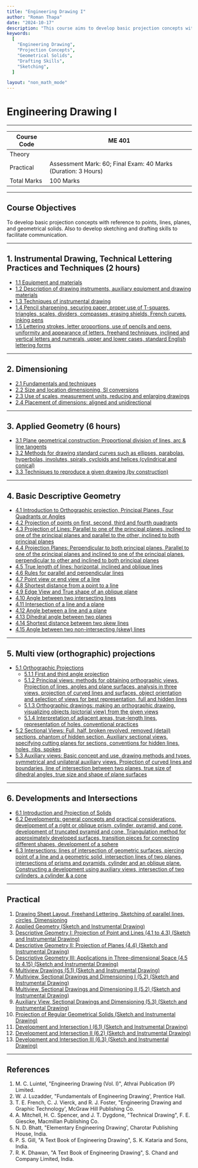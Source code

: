 ```yaml
---
title: "Engineering Drawing I"
author: "Roman Thapa"
date: "2024-10-17"
description: "This course aims to develop basic projection concepts with reference to points, lines, planes, and geometrical solids. It also focuses on developing sketching and drafting skills to facilitate communication."
keywords:
  [
    "Engineering Drawing",
    "Projection Concepts",
    "Geometrical Solids",
    "Drafting Skills",
    "Sketching",
  ]

layout: "non_math_mode"
---
```


# Engineering Drawing I

---

| Course Code | ME 401                                                        |
| ----------- | ------------------------------------------------------------- |
| Theory      |                                                               |
| Practical   | Assessment Mark: 60; Final Exam: 40 Marks (Duration: 3 Hours) |
| Total Marks | 100 Marks                                                     |

---

## Course Objectives

To develop basic projection concepts with reference to points, lines, planes, and geometrical solids. Also to develop sketching and drafting skills to facilitate communication.

---

## 1. Instrumental Drawing, Technical Lettering Practices and Techniques (2 hours)

- [1.1 Equipment and materials](/notes/ioe/ed/instrumental/equipment-materials/)
- [1.2 Description of drawing instruments, auxiliary equipment and drawing materials](/notes/ioe/ed/instrumental/drawing-instruments/)
- [1.3 Techniques of instrumental drawing](/notes/ioe/ed/instrumental/techniques-instrumental-drawing/)
- [1.4 Pencil sharpening, securing paper, proper use of T-squares, triangles, scales, dividers, compasses, erasing shields, French curves, inking pens](/notes/ioe/ed/instrumental/use-of-tools/)
- [1.5 Lettering strokes, letter proportions, use of pencils and pens, uniformity and appearance of letters, freehand techniques, inclined and vertical letters and numerals, upper and lower cases, standard English lettering forms](/notes/ioe/ed/instrumental/lettering-techniques/)

---

## 2. Dimensioning

- [2.1 Fundamentals and techniques](/notes/ioe/ed/dimensioning/fundamentals-techniques/)
- [2.2 Size and location dimensioning, SI conversions](/notes/ioe/ed/dimensioning/size-location-dimensioning/)
- [2.3 Use of scales, measurement units, reducing and enlarging drawings](/notes/ioe/ed/dimensioning/scales-measurement/)
- [2.4 Placement of dimensions: aligned and unidirectional](/notes/ioe/ed/dimensioning/dimension-placement/)

---

## 3. Applied Geometry (6 hours)

- [3.1 Plane geometrical construction: Proportional division of lines, arc & line tangents](/notes/ioe/ed/applied-geometry/plane-geometrical-construction/)
- [3.2 Methods for drawing standard curves such as ellipses, parabolas, hyperbolas, involutes, spirals, cycloids and helices (cylindrical and conical)](/notes/ioe/ed/applied-geometry/standard-curves/)
- [3.3 Techniques to reproduce a given drawing (by construction)](/notes/ioe/ed/applied-geometry/reproducing-drawings/)

---

## 4. Basic Descriptive Geometry

- [4.1 Introduction to Orthographic projection, Principal Planes, Four Quadrants or Angles](/notes/ioe/ed/descriptive-geometry/introduction-orthographic/)
- [4.2 Projection of points on first, second, third and fourth quadrants](/notes/ioe/ed/descriptive-geometry/projection-points/)
- [4.3 Projection of Lines: Parallel to one of the principal planes, inclined to one of the principal planes and parallel to the other, inclined to both principal planes](/notes/ioe/ed/descriptive-geometry/projection-lines/)
- [4.4 Projection Planes: Perpendicular to both principal planes, Parallel to one of the principal planes and inclined to one of the principal planes, perpendicular to other and inclined to both principal planes](/notes/ioe/ed/descriptive-geometry/projection-planes/)
- [4.5 True length of lines: horizontal, inclined and oblique lines](/notes/ioe/ed/descriptive-geometry/true-length-lines/)
- [4.6 Rules for parallel and perpendicular lines](/notes/ioe/ed/descriptive-geometry/parallel-perpendicular-lines/)
- [4.7 Point view or end view of a line](/notes/ioe/ed/descriptive-geometry/point-view/)
- [4.8 Shortest distance from a point to a line](/notes/ioe/ed/descriptive-geometry/shortest-distance/)
- [4.9 Edge View and True shape of an oblique plane](/notes/ioe/ed/descriptive-geometry/edge-view-true-shape/)
- [4.10 Angle between two intersecting lines](/notes/ioe/ed/descriptive-geometry/angle-intersecting-lines/)
- [4.11 Intersection of a line and a plane](/notes/ioe/ed/descriptive-geometry/intersection-line-plane/)
- [4.12 Angle between a line and a plane](/notes/ioe/ed/descriptive-geometry/angle-line-plane/)
- [4.13 Dihedral angle between two planes](/notes/ioe/ed/descriptive-geometry/dihedral-angle/)
- [4.14 Shortest distance between two skew lines](/notes/ioe/ed/descriptive-geometry/shortest-distance-skew-lines/)
- [4.15 Angle between two non-intersecting (skew) lines](/notes/ioe/ed/descriptive-geometry/angle-skew-lines/)

---

## 5. Multi view (orthographic) projections

- [5.1 Orthographic Projections](/notes/ioe/ed/multi-view-projections/orthographic-projections/)
  - [5.1.1 First and third angle projection](/notes/ioe/ed/multi-view-projections/first-third-angle/)
  - [5.1.2 Principal views: methods for obtaining orthographic views, Projection of lines, angles and plane surfaces, analysis in three views, projection of curved lines and surfaces, object orientation and selection of views for best representation, full and hidden lines](/notes/ioe/ed/multi-view-projections/principal-views/)
  - [5.1.3 Orthographic drawings: making an orthographic drawing, visualizing objects (pictorial view) from the given views](/notes/ioe/ed/multi-view-projections/orthographic-drawings/)
  - [5.1.4 Interpretation of adjacent areas, true-length lines, representation of holes, conventional practices](/notes/ioe/ed/multi-view-projections/interpretation-adjacent-areas/)
- [5.2 Sectional Views: Full, half, broken revolved, removed (detail) sections, phantom of hidden section, Auxiliary sectional views, specifying cutting planes for sections, conventions for hidden lines, holes, ribs, spokes](/notes/ioe/ed/multi-view-projections/sectional-views/)
- [5.3 Auxiliary views: Basic concept and use, drawing methods and types, symmetrical and unilateral auxiliary views. Projection of curved lines and boundaries, line of intersection between two planes, true size of dihedral angles, true size and shape of plane surfaces](/notes/ioe/ed/multi-view-projections/auxiliary-views/)

---

## 6. Developments and Intersections

- [6.1 Introduction and Projection of Solids](/notes/ioe/ed/developments-intersections/introduction-projection-solids/)
- [6.2 Developments: general concepts and practical considerations, development of a right or oblique prism, cylinder, pyramid, and cone, development of truncated pyramid and cone, Triangulation method for approximately developed surfaces, transition pieces for connecting different shapes, development of a sphere](/notes/ioe/ed/developments-intersections/developments/)
- [6.3 Intersections: lines of intersection of geometric surfaces, piercing point of a line and a geometric solid, intersection lines of two planes, intersections of prisms and pyramids, cylinder and an oblique plane. Constructing a development using auxiliary views, intersection of two cylinders, a cylinder & a cone](/notes/ioe/ed/developments-intersections/intersections/)

---

## Practical

1. [Drawing Sheet Layout, Freehand Lettering, Sketching of parallel lines, circles, Dimensioning](/notes/ioe/ed/practical/drawing-sheet-layout/)
2. [Applied Geometry (Sketch and Instrumental Drawing)](/notes/ioe/ed/practical/applied-geometry/)
3. [Descriptive Geometry I: Projection of Point and Lines (4.1 to 4.3) (Sketch and Instrumental Drawing)](/notes/ioe/ed/practical/descriptive-geometry-I/)
4. [Descriptive Geometry II: Projection of Planes (4.4) (Sketch and Instrumental Drawing)](/notes/ioe/ed/practical/descriptive-geometry-II/)
5. [Descriptive Geometry III: Applications in Three-dimensional Space (4.5 to 4.15) (Sketch and Instrumental Drawing)](/notes/ioe/ed/practical/descriptive-geometry-III/)
6. [Multiview Drawings (5.1) (Sketch and Instrumental Drawing)](/notes/ioe/ed/practical/multiview-drawings/)
7. [Multiview, Sectional Drawings and Dimensioning I (5.2) (Sketch and Instrumental Drawing)](/notes/ioe/ed/practical/multiview-sectional-drawings-I/)
8. [Multiview, Sectional Drawings and Dimensioning II (5.2) (Sketch and Instrumental Drawing)](/notes/ioe/ed/practical/multiview-sectional-drawings-II/)
9. [Auxiliary View, Sectional Drawings and Dimensioning (5.3) (Sketch and Instrumental Drawing)](/notes/ioe/ed/practical/auxiliary-view-sectional-drawings/)
10. [Projection of Regular Geometrical Solids (Sketch and Instrumental Drawing)](/notes/ioe/ed/practical/projection-regular-geometrical-solids/)
11. [Development and Intersection I (6.1) (Sketch and Instrumental Drawing)](/notes/ioe/ed/practical/development-intersection-I/)
12. [Development and Intersection II (6.2) (Sketch and Instrumental Drawing)](/notes/ioe/ed/practical/development-intersection-II/)
13. [Development and Intersection III (6.3) (Sketch and Instrumental Drawing)](/notes/ioe/ed/practical/development-intersection-III/)

---

## References

1. M. C. Luintel, "Engineering Drawing (Vol. I)", Athrai Publication (P) Limited.
2. W. J. Luzadder, "Fundamentals of Engineering Drawing', Prentice Hall.
3. T. E. French, C. J. Vierck, and R. J. Foster, "Engineering Drawing and Graphic Technology', McGraw Hill Publishing Co.
4. A. Mitchell, H. C. Spencer, and J. T. Dygdone, "Technical Drawing", F. E. Giescke, Macmillan Publishing Co.
5. N. D. Bhatt, "Elementary Engineering Drawing', Charotar Publishing House, India.
6. P. S. Gill, "A Text Book of Engineering Drawing", S. K. Kataria and Sons, India.
7. R. K. Dhawan, "A Text Book of Engineering Drawing", S. Chand and Company Limited, India.
